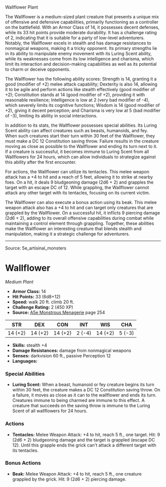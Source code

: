 <MonsterName/>Wallflower</MonsterName>
<CreatureType/>Plant</CreatureType>

<summary>The Wallflower is a medium-sized plant creature that presents a unique mix of offensive and defensive capabilities, primarily functioning as a controller on the battlefield. With an Armor Class of 14, it possesses decent defenses, while its 33 hit points provide moderate durability. It has a challenge rating of 2, indicating that it is suitable for a party of low-level adventurers. Notably, the Wallflower excels in stealth and has damage resistances to nonmagical weapons, making it a tricky opponent. Its primary strengths lie in its ability to manipulate enemy movement with its Luring Scent ability, while its weaknesses come from its low intelligence and charisma, which limit its interaction and decision-making capabilities as well as its potential to charm or deceive opponents.</summary>

<detail>

The Wallflower has the following ability scores: Strength is 14, granting it a good (modifier of +2) melee attack capability; Dexterity is also 14, allowing it to be agile and perform actions like stealth effectively (good modifier of +2); Constitution stands at 14 (good modifier of +2), providing it with reasonable resilience; Intelligence is low at 2 (very bad modifier of -4), which severely limits its cognitive functions; Wisdom is 14 (good modifier of +2), giving it decent perception; and Charisma is very low at 5 (bad modifier of -3), limiting its ability in social interactions.

In addition to its stats, the Wallflower possesses special abilities. Its Luring Scent ability can affect creatures such as beasts, humanoids, and fey. When such creatures start their turn within 30 feet of the Wallflower, they must make a DC 12 Constitution saving throw. Failure results in the creature moving as close as possible to the Wallflower and ending its turn next to it. If a creature is successful, it becomes immune to Luring Scent from all Wallflowers for 24 hours, which can allow individuals to strategize against this ability after the first encounter.

For actions, the Wallflower can utilize its tentacles. This melee weapon attack has a +4 to hit and a reach of 5 feet, allowing it to strike at nearby foes. On a hit, it deals 9 bludgeoning damage (2d6 + 2) and grapples the target with an escape DC of 12. While grappling, the Wallflower cannot attack any other target with its tentacles, focusing on its current victim.

The Wallflower can also execute a bonus action using its beak. This melee weapon attack also has a +4 to hit and can target only creatures that are grappled by the Wallflower. On a successful hit, it inflicts 9 piercing damage (2d6 + 2), adding to its overall offensive capabilities during combat while maintaining a control element through grappling. Together, these abilities make the Wallflower an interesting creature that blends stealth and manipulation, making it a strategic challenge for adventurers.</detail>



---

Source: 5e_artisinal_monsters

# Wallflower

*Medium* *Plant*

- **Armor Class:** 14
- **Hit Points:** 33 (6d8+12)
- **Speed:** walk 20 ft. climb 20 ft.
- **Challenge Rating:** 2 (450 XP)
- **Source:** [A5e Monstrous Menagerie](https://enpublishingrpg.com/products/level-up-monstrous-menagerie-a5e) page 254

| STR | DEX | CON | INT | WIS | CHA |
| --- | --- | --- | --- | --- | --- |
| 14 (+2) | 14 (+2) | 14 (+2) | 2 (-4) | 14 (+2) | 5 (-3) |

- **Skills:** stealth +4
- **Damage Resistances:** damage from nonmagical weapons
- **Senses:** darkvision 60 ft., passive Perception 12
- **Languages:** 

### Special Abilities

- **Luring Scent:** When a beast, humanoid or fey creature begins its turn within 30 feet, the creature makes a DC 12 Constitution saving throw. On a failure, it moves as close as it can to the wallflower and ends its turn. Creatures immune to being charmed are immune to this effect. A creature that succeeds on the saving throw is immune to the Luring Scent of all wallflowers for 24 hours.

### Actions

- **Tentacles:** Melee Weapon Attack: +4 to hit, reach 5 ft., one target. Hit: 9 (2d6 + 2) bludgeoning damage  and the target is grappled (escape DC 12). Until this grapple ends  the grick can't attack a different target with its tentacles.

### Bonus Actions

- **Beak:** Melee Weapon Attack: +4 to hit, reach 5 ft., one creature grappled by the grick. Hit: 9 (2d6 + 2) piercing damage.




